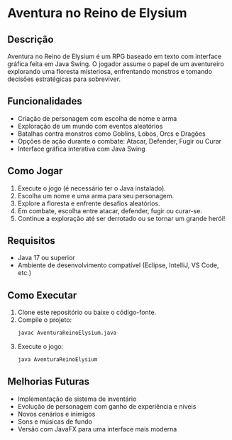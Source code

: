 # Aventura no Reino de Elysium

## Descrição
Aventura no Reino de Elysium é um RPG baseado em texto com interface gráfica feita em Java Swing. O jogador assume o papel de um aventureiro explorando uma floresta misteriosa, enfrentando monstros e tomando decisões estratégicas para sobreviver.

## Funcionalidades
- Criação de personagem com escolha de nome e arma
- Exploração de um mundo com eventos aleatórios
- Batalhas contra monstros como Goblins, Lobos, Orcs e Dragões
- Opções de ação durante o combate: Atacar, Defender, Fugir ou Curar
- Interface gráfica interativa com Java Swing

## Como Jogar
1. Execute o jogo (é necessário ter o Java instalado).
2. Escolha um nome e uma arma para seu personagem.
3. Explore a floresta e enfrente desafios aleatórios.
4. Em combate, escolha entre atacar, defender, fugir ou curar-se.
5. Continue a exploração até ser derrotado ou se tornar um grande herói!

## Requisitos
- Java 17 ou superior
- Ambiente de desenvolvimento compatível (Eclipse, IntelliJ, VS Code, etc.)

## Como Executar
1. Clone este repositório ou baixe o código-fonte.
2. Compile o projeto:
   ```sh
   javac AventuraReinoElysium.java
   ```
3. Execute o jogo:
   ```sh
   java AventuraReinoElysium
   ```

## Melhorias Futuras
- Implementação de sistema de inventário
- Evolução de personagem com ganho de experiência e níveis
- Novos cenários e inimigos
- Sons e músicas de fundo
- Versão com JavaFX para uma interface mais moderna

